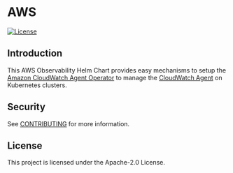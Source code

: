 # AWS
[![License](https://img.shields.io/badge/License-Apache%202.0-blue.svg)](https://opensource.org/licenses/Apache-2.0)

## Introduction
This AWS Observability Helm Chart provides easy mechanisms to setup the [Amazon CloudWatch Agent Operator](https://github.com/aws/amazon-cloudwatch-agent-operator) to manage the [CloudWatch Agent](https://docs.aws.amazon.com/AmazonCloudWatch/latest/monitoring/Install-CloudWatch-Agent.html) on Kubernetes clusters.

## Security

See [CONTRIBUTING](CONTRIBUTING.md#security-issue-notifications) for more information.

## License

This project is licensed under the Apache-2.0 License.

